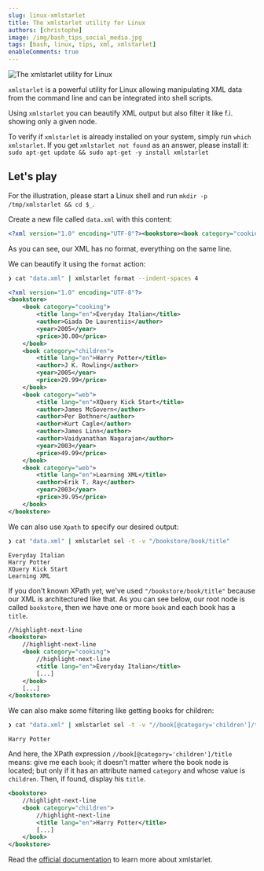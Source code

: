 ```yaml
---
slug: linux-xmlstarlet
title: The xmlstarlet utility for Linux
authors: [christophe]
image: /img/bash_tips_social_media.jpg
tags: [bash, linux, tips, xml, xmlstarlet]
enableComments: true
---
```

![The xmlstarlet utility for Linux](/img/bash_tips_header.jpg)

`xmlstarlet` is a powerful utility for Linux allowing manipulating XML data from the command line and can be integrated into shell scripts.

Using `xmlstarlet` you can beautify XML output but also filter it like f.i. showing only a given node.

<!-- truncate -->

To verify if `xmlstarlet` is already installed on your system, simply run `which xmlstarlet`. If you get `xmlstarlet not found` as an answer, please install it: `sudo apt-get update && sudo apt-get -y install xmlstarlet`

## Let's play

For the illustration, please start a Linux shell and run `mkdir -p /tmp/xmlstarlet && cd $_`.

Create a new file called `data.xml` with this content:

```xml
<?xml version="1.0" encoding="UTF-8"?><bookstore><book category="cooking"><title lang="en">Everyday Italian</title><author>Giada De Laurentiis</author><year>2005</year><price>30.00</price></book><book category="children"><title lang="en">Harry Potter</title><author>J K. Rowling</author><year>2005</year><price>29.99</price></book><book category="web"><title lang="en">XQuery Kick Start</title><author>James McGovern</author><author>Per Bothner</author><author>Kurt Cagle</author><author>James Linn</author><author>Vaidyanathan Nagarajan</author><year>2003</year><price>49.99</price></book><book category="web"><title lang="en">Learning XML</title><author>Erik T. Ray</author><year>2003</year><price>39.95</price></book></bookstore>
```

As you can see, our XML has no format, everything on the same line.

We can beautify it using the `format` action:

```bash
❯ cat "data.xml" | xmlstarlet format --indent-spaces 4
```

```xml
<?xml version="1.0" encoding="UTF-8"?>
<bookstore>
    <book category="cooking">
        <title lang="en">Everyday Italian</title>
        <author>Giada De Laurentiis</author>
        <year>2005</year>
        <price>30.00</price>
    </book>
    <book category="children">
        <title lang="en">Harry Potter</title>
        <author>J K. Rowling</author>
        <year>2005</year>
        <price>29.99</price>
    </book>
    <book category="web">
        <title lang="en">XQuery Kick Start</title>
        <author>James McGovern</author>
        <author>Per Bothner</author>
        <author>Kurt Cagle</author>
        <author>James Linn</author>
        <author>Vaidyanathan Nagarajan</author>
        <year>2003</year>
        <price>49.99</price>
    </book>
    <book category="web">
        <title lang="en">Learning XML</title>
        <author>Erik T. Ray</author>
        <year>2003</year>
        <price>39.95</price>
    </book>
</bookstore>
```

We can also use `Xpath` to specify our desired output:

```bash
❯ cat "data.xml" | xmlstarlet sel -t -v "/bookstore/book/title"
```

```text
Everyday Italian
Harry Potter
XQuery Kick Start
Learning XML
```

If you don't known XPath yet, we've used `"/bookstore/book/title"` because our XML is architectured like that. As you can see below, our root node is called `bookstore`, then we have one or more `book` and each book has a `title`.

```xml
//highlight-next-line
<bookstore>
    //highlight-next-line
    <book category="cooking">
        //highlight-next-line
        <title lang="en">Everyday Italian</title>
        [...]
    </book>
    [...]
</bookstore>
```

We can also make some filtering like getting books for children:

```bash
❯ cat "data.xml" | xmlstarlet sel -t -v "//book[@category='children']/title"
```

```text
Harry Potter
```

And here, the XPath expression `//book[@category='children']/title` means: give me each `book`; it doesn't matter where the book node is located; but only if it has an attribute named `category` and whose value is `children`. Then, if found, display his `title`.

```xml
<bookstore>
    //highlight-next-line
    <book category="children">
        //highlight-next-line
        <title lang="en">Harry Potter</title>
        [...]
    </book>
</bookstore>
```

Read the [official documentation](https://xmlstar.sourceforge.net/docs.php) to learn more about xmlstarlet.
